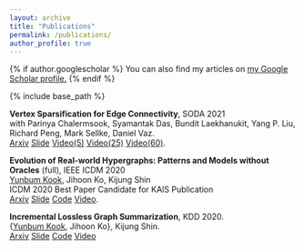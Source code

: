 ```yaml
---
layout: archive
title: "Publications"
permalink: /publications/
author_profile: true
---
```


{% if author.googlescholar %}
  You can also find my articles on <u><a href="{{author.googlescholar}}">my Google Scholar profile</a>.</u>
{% endif %}

{% include base_path %}

**Vertex Sparsification for Edge Connectivity**, SODA 2021  
with Parinya Chalermsook, Syamantak Das, Bundit Laekhanukit, Yang P. Liu, Richard Peng, Mark Sellke, Daniel Vaz.   
[Arxiv](https://arxiv.org/abs/2007.07862)		[Slide](https://drive.google.com/file/d/1gR8Enj9E2N91olqCrSBC9UqVQaIxEElA/view?usp=sharing)		[Video(5)](https://youtu.be/tjZPp8Ijyko)		[Video(25)](https://youtu.be/8mF-0tU1LmI)		[Video(60)](https://www.youtube.com/watch?v=gLo7uZocI9o). 

**Evolution of Real-world Hypergraphs: Patterns and Models without Oracles** (full), IEEE ICDM 2020  
<ins>Yunbum Kook</ins>, Jihoon Ko, Kijung Shin  
ICDM 2020 Best Paper Candidate for KAIS Publication  
[Arxiv](https://arxiv.org/pdf/2008.12729.pdf)		[Slide](http://dmlab.kaist.ac.kr/~kijungs/evolutionICDM2020.pdf)		[Code](https://github.com/yunbum-kook/icdm20-hyperff)		[Video](https://www.youtube.com/watch?v=lCBlOAK0nlw&t=653s). 

**Incremental Lossless Graph Summarization**, KDD 2020.   
{<ins>Yunbum Kook</ins>, Jihoon Ko}, Kijung Shin.  
[Arxiv](https://arxiv.org/pdf/2006.09935.pdf)		[Slide](https://www.slideshare.net/ssuserd6bbc0/incremental-lossless-graph-summarization-kdd-2020)		[Code](http://dmlab.kaist.ac.kr/mosso/)		[Video](https://www.youtube.com/watch?v=FHVx642GoaI&feature=youtu.be)


<!--
{% for post in site.publications reversed %}
  {% include archive-single.html %}
{% endfor %}
-->
